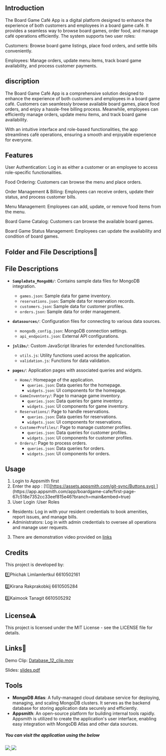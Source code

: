 ## Introduction
The Board Game Café App is a digital platform designed to enhance the experience of both customers and employees in a board game café. It provides a seamless way to browse board games, order food, and manage café operations efficiently. The system supports two user roles:

Customers: Browse board game listings, place food orders, and settle bills conveniently.

Employees: Manage orders, update menu items, track board game availability, and process customer payments.

## discription

The Board Game Café App is a comprehensive solution designed to enhance the experience of both customers and employees in a board game café. Customers can seamlessly browse available board games, place food orders, and enjoy a hassle-free billing process. Meanwhile, employees can efficiently manage orders, update menu items, and track board game availability.

With an intuitive interface and role-based functionalities, the app streamlines café operations, ensuring a smooth and enjoyable experience for everyone.

## Features

User Authentication: Log in as either a customer or an employee to access role-specific functionalities.

Food Ordering: Customers can browse the menu and place orders.

Order Management & Billing: Employees can receive orders, update their status, and process customer bills.

Menu Management: Employees can add, update, or remove food items from the menu.

Board Game Catalog: Customers can browse the available board games.

Board Game Status Management: Employees can update the availability and condition of board games.

## Folder and File Descriptions📂 

## File Descriptions

- **`SampleData_MongoDB/`**: Contains sample data files for MongoDB integration.
  - `games.json`: Sample data for game inventory.
  - `reservations.json`: Sample data for reservation records.
  - `customers.json`: Sample data for customer profiles.
  - `orders.json`: Sample data for order management.

- **`datasources/`**: Configuration files for connecting to various data sources.
  - `mongodb_config.json`: MongoDB connection settings.
  - `api_endpoints.json`: External API configurations.

- **`jslibs/`**: Custom JavaScript libraries for extended functionalities.
  - `utils.js`: Utility functions used across the application.
  - `validation.js`: Functions for data validation.

- **`pages/`**: Application pages with associated queries and widgets.
  - `Home/`: Homepage of the application.
    - `queries.json`: Data queries for the homepage.
    - `widgets.json`: UI components for the homepage.
  - `GameInventory/`: Page to manage game inventory.
    - `queries.json`: Data queries for game inventory.
    - `widgets.json`: UI components for game inventory.
  - `Reservations/`: Page to handle reservations.
    - `queries.json`: Data queries for reservations.
    - `widgets.json`: UI components for reservations.
  - `CustomerProfiles/`: Page to manage customer profiles.
    - `queries.json`: Data queries for customer profiles.
    - `widgets.json`: UI components for customer profiles.
  - `Orders/`: Page to process orders.
    - `queries.json`: Data queries for orders.
    - `widgets.json`: UI components for orders.

## Usage
1. Login to Appsmith first
2. Enter the app : [![][(https://assets.appsmith.com/git-sync/Buttons.svg) ]([https://app.appsmith.com/applications/67c45521e836f11c3fa21a66/pages/67c45521e836f11c3fa21a68](https://app.appsmith.com/app/boardgame-cafe/first-page-67c518e7352cc33eef815e46?branch=main&embed=true))](https://app.appsmith.com/app/boardgame-cafe/first-page-67c518e7352cc33eef815e46?branch=main&embed=true)
3. User Login :User Roles
- Residents: Log in with your resident credentials to book amenities, report issues, and manage bills.
- Administrators: Log in with admin credentials to oversee all operations and manage user requests.
3. There are demonstration video provided on [links](#links)

## Credits
This project is developed by:

1️⃣Phichak Limlamlertkul 6610502161

2️⃣Kirana Rakprakobkij 6610505284

3️⃣Kaimook Tanagit 6610505292

## License⚠
This project is licensed under the MIT License - see the LICENSE file for details.

## Links🔗
Demo Clip: [Database_12_clip.mov](https://drive.google.com/file/d/1W6suv2Xci0BXEn5t-F0GbdY1VD3DBG6m/view?usp=drive_link)

Slides: [slides.pdf](https://drive.google.com/file/d/15USXTsj4WWtMqhDAQ5cRG975GW2RxqDX/view?usp=drive_link)

## Tools
- **MongoDB Atlas**: A fully-managed cloud database service for deploying, managing, and scaling MongoDB clusters. It serves as the backend database for storing application data securely and efficiently.
- **Appsmith**: An open-source platform for building internal tools rapidly. Appsmith is utilized to create the application's user interface, enabling easy integration with MongoDB Atlas and other data sources.

##### You can visit the application using the below 

###### [![](https://assets.appsmith.com/git-sync/Buttons.svg) ](https://app.appsmith.com/applications/67c45521e836f11c3fa21a66/pages/67c45521e836f11c3fa21a68) [![](https://assets.appsmith.com/git-sync/Buttons2.svg)](https://app.appsmith.com/applications/67c45521e836f11c3fa21a66/pages/67c45521e836f11c3fa21a68/edit)
